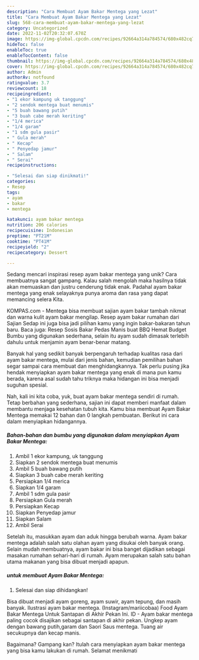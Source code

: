 ```yaml
---
description: "Cara Membuat Ayam Bakar Mentega yang Lezat"
title: "Cara Membuat Ayam Bakar Mentega yang Lezat"
slug: 568-cara-membuat-ayam-bakar-mentega-yang-lezat
category: Uncategorized
date: 2022-11-02T20:32:07.670Z
image: https://img-global.cpcdn.com/recipes/92664a314a784574/680x482cq70/ayam-bakar-mentega-foto-resep-utama.jpg
hideToc: false
enableToc: true
enableTocContent: false
thumbnail: https://img-global.cpcdn.com/recipes/92664a314a784574/680x482cq70/ayam-bakar-mentega-foto-resep-utama.jpg
cover: https://img-global.cpcdn.com/recipes/92664a314a784574/680x482cq70/ayam-bakar-mentega-foto-resep-utama.jpg
author: Admin
authorAv: notfound
ratingvalue: 3.7
reviewcount: 18
recipeingredient:
- "1 ekor kampung uk tanggung"
- "2 sendok mentega buat menumis"
- "5 buah bawang putih"
- "3 buah cabe merah keriting"
- "1/4 merica"
- "1/4 garam"
- "1 sdm gula pasir"
- " Gula merah"
- " Kecap"
- " Penyedap jamur"
- " Salam"
- " Serai"
recipeinstructions:

- "Selesai dan siap dinikmati!"
categories:
- Resep
tags:
- ayam
- bakar
- mentega

katakunci: ayam bakar mentega 
nutrition: 206 calories
recipecuisine: Indonesian
preptime: "PT21M"
cooktime: "PT41M"
recipeyield: "2"
recipecategory: Dessert

---
```





Sedang mencari inspirasi resep ayam bakar mentega yang unik? Cara membuatnya sangat gampang. Kalau salah mengolah maka hasilnya tidak akan memuaskan dan justru cenderung tidak enak. Padahal ayam bakar mentega yang enak selayaknya punya aroma dan rasa yang dapat memancing selera Kita.





KOMPAS.com - Mentega bisa membuat sajian ayam bakar tambah nikmat dan warna kulit ayam bakar mengilap. Resep ayam bakar rumahan dari Sajian Sedap ini juga bisa jadi pilihan kamu yang ingin bakar-bakaran tahun baru. Baca juga: Resep Sosis Bakar Pedas Manis buat BBQ Hemat Budget Bumbu yang digunakan sederhana, selain itu ayam sudah dimasak terlebih dahulu untuk menjamin ayam benar-benar matang.

Banyak hal yang sedikit banyak berpengaruh terhadap kualitas rasa dari ayam bakar mentega, mulai dari jenis bahan, kemudian pemilihan bahan segar sampai cara membuat dan menghidangkannya. Tak perlu pusing jika hendak menyiapkan ayam bakar mentega yang enak di mana pun kamu berada, karena asal sudah tahu triknya maka hidangan ini bisa menjadi suguhan spesial.






Nah, kali ini kita coba, yuk, buat ayam bakar mentega sendiri di rumah. Tetap berbahan yang sederhana, sajian ini dapat memberi manfaat dalam membantu menjaga kesehatan tubuh kita. Kamu bisa membuat Ayam Bakar Mentega memakai 12 bahan dan 0 langkah pembuatan. Berikut ini cara dalam menyiapkan hidangannya.

<!--inarticleads1-->

##### Bahan-bahan dan bumbu yang digunakan dalam menyiapkan Ayam Bakar Mentega:

1. Ambil 1 ekor kampung, uk tanggung
1. Siapkan 2 sendok mentega buat menumis
1. Ambil 5 buah bawang putih
1. Siapkan 3 buah cabe merah keriting
1. Persiapkan 1/4 merica
1. Siapkan 1/4 garam
1. Ambil 1 sdm gula pasir
1. Persiapkan  Gula merah
1. Persiapkan  Kecap
1. Siapkan  Penyedap jamur
1. Siapkan  Salam
1. Ambil  Serai


Setelah itu, masukkan ayam dan aduk hingga berubah warna. Ayam bakar mentega adalah salah satu olahan ayam yang disukai oleh banyak orang. Selain mudah membuatnya, ayam bakar ini bisa banget dijadikan sebagai masakan rumahan sehari-hari di rumah. Ayam merupakan salah satu bahan utama makanan yang bisa dibuat menjadi apapun. 

<!--inarticleads2-->

#####  untuk membuat Ayam Bakar Mentega:


1. Selesai dan siap dihidangkan!

Bisa dibuat menjadi ayam goreng, ayam suwir, ayam tepung, dan masih banyak. Ilustrasi ayam bakar mentega. (Instagram/mariicobaa) Food Ayam Bakar Mentega Untuk Santapan di Akhir Pekan Ini. ID - Ayam bakar mentega paling cocok disajikan sebagai santapan di akhir pekan. Ungkep ayam dengan bawang putih,garam dan Saori Saus mentega. Tuang air secukupnya dan kecap manis. 

Bagaimana? Gampang kan? Itulah cara menyiapkan ayam bakar mentega yang bisa kamu lakukan di rumah. Selamat menikmati
